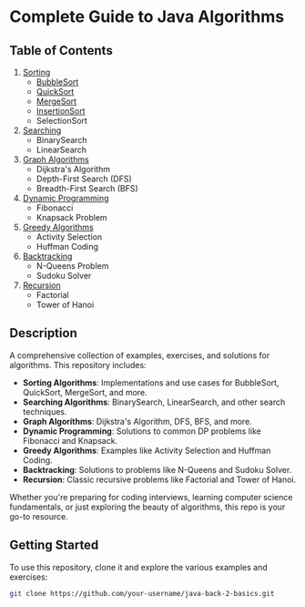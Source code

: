 # Complete Guide to Java Algorithms

## Table of Contents
1. [Sorting](./sort)
    - [BubbleSort](./sort/BubbleSort.java)
    - [QuickSort](./sort/QuickSort.java)
    - [MergeSort](./sort/MergeSort.java)
    - [InsertionSort](./sort/InsertSort.java)
    - SelectionSort
2. [Searching](./search)
    - BinarySearch
    - LinearSearch
3. [Graph Algorithms](./graph)
    - Dijkstra's Algorithm
    - Depth-First Search (DFS)
    - Breadth-First Search (BFS)
4. [Dynamic Programming](./dp)
    - Fibonacci
    - Knapsack Problem
5. [Greedy Algorithms](./greedy)
    - Activity Selection
    - Huffman Coding
6. [Backtracking](./backtracking)
    - N-Queens Problem
    - Sudoku Solver
7. [Recursion](./recursion)
    - Factorial
    - Tower of Hanoi

## Description
A comprehensive collection of examples, exercises, and solutions for algorithms. This repository includes:

- **Sorting Algorithms**: Implementations and use cases for BubbleSort, QuickSort, MergeSort, and more.
- **Searching Algorithms**: BinarySearch, LinearSearch, and other search techniques.
- **Graph Algorithms**: Dijkstra's Algorithm, DFS, BFS, and more.
- **Dynamic Programming**: Solutions to common DP problems like Fibonacci and Knapsack.
- **Greedy Algorithms**: Examples like Activity Selection and Huffman Coding.
- **Backtracking**: Solutions to problems like N-Queens and Sudoku Solver.
- **Recursion**: Classic recursive problems like Factorial and Tower of Hanoi.

Whether you're preparing for coding interviews, learning computer science fundamentals, or just exploring the beauty of algorithms, this repo is your go-to resource.

## Getting Started
To use this repository, clone it and explore the various examples and exercises:

```bash
git clone https://github.com/your-username/java-back-2-basics.git
